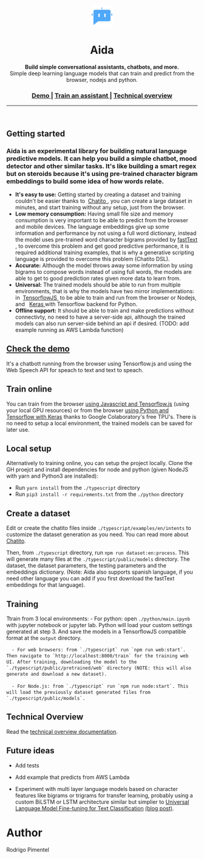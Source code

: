 <p align="center">
  <a href="https://aida.dor.ai">
    <img alt="Aida" src="icon.png" width="60" />
  </a>
</p>
<h1 align="center">
  Aida
</h1>

<p align="center">
  <strong>Build simple conversational assistants, chatbots, and more.</strong><br>
  Simple deep learning language models that can train and predict from the browser, nodejs and python.
</p>

<h3 align="center">
  <a href="https://aida.dor.ai/demo">
    Demo
  </a> | 
  <a href="https://aida.dor.ai/train">
    Train an assistant
  </a> | 
  <a href="https://aida.dor.ai/overview">
    Technical overview
  </a>
</h3>

<hr />
<br/>

<div>
  <h2>Getting started</h2>

  <h3>Aida is an experimental library for building natural language predictive models. It can help you build a simple chatbot, mood detector and other similar tasks. It's like building a smart regex but on steroids because it's using pre-trained character bigram embeddings to build some idea of how words relate.
  </h3>
  <ul>
      <li>
          <strong>It's easy to use:</strong> Getting started by creating a dataset and training couldn't be easier thanks to&nbsp;
          <a href="https://rodrigopivi.github.io/Chatito" target="_blank">
              Chatito
          </a>
          , you can create a large dataset in minutes, and start training without any setup, just from the browser.
      </li>
        <li>
          <strong>Low memory consumption:</strong> Having small file size and memory consumption is very important to be able to predict from the browser and mobile devices. The language embeddings give up some information and performance by not using a full word dictionary, instead the model uses pre-trained word character bigrams provided by
          <a href="https://fasttext.cc/" target="_blank">
              fastText
          </a>, to overcome this problem and get good predictive performance, it is required additional training examples, that is why a generative scripting language is provided to overcome this problem (Chatito DSL).
      </li>
      <li>
          <strong>Accurate:</strong> Although the model throws away some information by using bigrams to compose words instead of using full words, the models are able to get to good prediction rates given more data to learn from.
      </li>
      <li>
          <strong>Universal:</strong> The trained models should be able to run from multiple environments, that is why the
          models have two mirror implementations: in&nbsp;
          <a href="https://js.tensorflow.com/" target="_blank">
              TensorflowJS
          </a>
          &nbsp;to be able to train and run from the browser or Nodejs, and &nbsp;
          <a href="https://keras.io/" target="_blank">
              Keras
          </a> with Tensorflow backend for Python.
      </li>
      <li>
          <strong>Offline support:</strong> It should be able to train and make predictions without connectivty, no need to have a server-side api, although the trained models can also run server-side behind an api if desired. (TODO: add example running as AWS Lambda function)
      </li>
  </ul>
</div>

## [Check the demo](https://aida.dor.ai/demo)

It's a chatbott running from the browser using Tensorflow.js and using the Web Speech API for speach to text and text to speach.

## Train online

You can train from the browser [using Javascript and Tensorflow.js](https://aida.dor.ai/train) (using your local GPU resources) or from the browser [using Python and Tensorflow with Keras](https://colab.research.google.com/drive/1nzjxR7w2X99qlxjSD4pGOWksMLqK0eqZ) thanks to Google Colaboratory's free TPU's. There is no need to setup a local environment, the trained models can be saved for later use.

## Local setup

Alternatively to training online, you can setup the project locally. Clone the GH proejct and install dependencies for node and python (given NodeJS with yarn and Python3 are installed):

  - Run `yarn install` from the `./typescript` directory
  - Run `pip3 install -r requirements.txt` from the `./python` directory

## Create a dataset

Edit or create the chatito files inside `./typescript/examples/en/intents` to customize the dataset generation as you need. You can read more about [Chatito](https://rodrigopivi.github.io/Chatito).

Then, from `./typescript` directory, run `npm run dataset:en:process`. This will generate many files at the `./typescript/public/models` directory. The dataset, the dataset parameters, the testing parameters and the embeddings dictionary. (Note: Aida also supports spanish language, if you need other language you can add if you first download the fastText embeddings for that language).

## Training

Ttrain from 3 local environments:
      - For python: open `./python/main.ipynb` with jupyter notebook or jupyter lab. Python will load your custom settings generated at step 3. And save the models in a TensorflowJS compatible format at the `output` directory.

      - For web browsers: from `./typescript` run `npm run web:start`. Then navigate to `http://localhost:8000/train` for the training web UI. After training, downloading the model to the `./typescript/public/pretrained/web` directory (NOTE: this will also generate and download a new dataset).

      - For Node.js: from `./typescript` run `npm run node:start`. This will load the previously dataset generated files from `./typescript/public/models`.

## Technical Overview

Read the [technical overview documentation](https://aida.dor.ai/overview).

## Future ideas

- Add tests

- Add example that predicts from AWS Lambda

- Experiment with multi layer language models based on character features like bigrams or trigrams for transfer learning, probably using a custom BiLSTM or LSTM architecture similar but simplier to [Universal Language Model Fine-tuning for Text Classification](https://arxiv.org/abs/1801.06146) [(blog post)](http://nlp.fast.ai/classification/2018/05/15/introducting-ulmfit.html).

# Author
Rodrigo Pimentel
